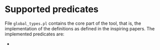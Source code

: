 # Supported predicates
File ```global_types.pl``` contains the core part of the tool, that is, the implementation of the definitions as defined in the inspiring papers.
The implemented predicates are:

*
